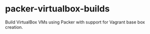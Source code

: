 # packer-virtualbox-builds
Build VirtualBox VMs using Packer with support for Vagrant base box creation.
